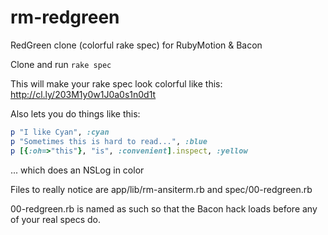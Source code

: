 rm-redgreen
===========

RedGreen clone (colorful rake spec) for RubyMotion &amp; Bacon

Clone and run `rake spec`

This will make your rake spec look colorful like this:
http://cl.ly/203M1y0w1J0a0s1n0d1t

Also lets you do things like this:

```ruby
p "I like Cyan", :cyan
p "Sometimes this is hard to read...", :blue
p [{:oh=>"this"}, "is", :convenient].inspect, :yellow
```
... which does an NSLog in color

Files to really notice are app/lib/rm-ansiterm.rb and spec/00-redgreen.rb

00-redgreen.rb is named as such so that the Bacon hack loads before any of your real specs do.
